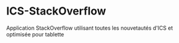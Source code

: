 ICS-StackOverflow
=================

Application StackOverflow utilisant toutes les nouvetautés d'ICS et optimisée pour tablette